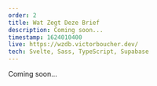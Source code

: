 ```yaml
---
order: 2
title: Wat Zegt Deze Brief
description: Coming soon...
timestamp: 1624010400
live: https://wzdb.victorboucher.dev/
tech: Svelte, Sass, TypeScript, Supabase
---
```


Coming soon...
